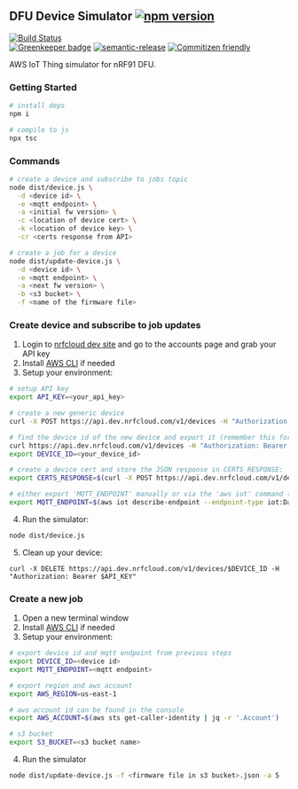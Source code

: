 ## DFU Device Simulator [![npm version](https://img.shields.io/npm/v/@nrfcloud/dfu-device-simulator.svg)](https://www.npmjs.com/package/@nrfcloud/dfu-device-simulator)

[![Build Status](https://codebuild.us-east-1.amazonaws.com/badges?uuid=eyJlbmNyeXB0ZWREYXRhIjoiSUN2dWhRcCs2MnZMQjZ1ay9XcFdUbDVOS1NEQ3Y0dHZlUEZEY1dMK1pZam5hUWhxNmlDVGVaZkIreDJXRGk4emdsY2wxZFp2b3hjOUI2YWJhL04zMGtJPSIsIml2UGFyYW1ldGVyU3BlYyI6Ijl2S0l1bkpLU0NWclU3UWQiLCJtYXRlcmlhbFNldFNlcmlhbCI6MX0%3D&branch=saga)](https://console.aws.amazon.com/codesuite/codebuild/projects/dfu-device-simulator/history?region=us-east-1)  
[![Greenkeeper badge](https://badges.greenkeeper.io/nRFCloud/dfu-device-simulator.svg)](https://greenkeeper.io/)
[![semantic-release](https://img.shields.io/badge/%20%20%F0%9F%93%A6%F0%9F%9A%80-semantic--release-e10079.svg)](https://github.com/semantic-release/semantic-release)
[![Commitizen friendly](https://img.shields.io/badge/commitizen-friendly-brightgreen.svg)](http://commitizen.github.io/cz-cli/)

AWS IoT Thing simulator for nRF91 DFU.

### Getting Started
```sh
# install deps
npm i

# compile to js
npx tsc
```

### Commands
```sh
# create a device and subscribe to jobs topic
node dist/device.js \
  -d <device id> \
  -e <mqtt endpoint> \
  -a <initial fw version> \
  -c <location of device cert> \
  -k <location of device key> \
  -cr <certs response from API>

# create a job for a device
node dist/update-device.js \
  -d <device id> \
  -e <mqtt endpoint> \
  -a <next fw version> \
  -b <s3 bucket> \
  -f <name of the firmware file> 
```

### Create device and subscribe to job updates

1. Login to [nrfcloud dev site](https://dev.nrfcloud.com) and go to the accounts page and grab your API key
1. Install [AWS CLI](https://docs.aws.amazon.com/cli/latest/userguide/cli-chap-install.html) if needed
1. Setup your environment:

```sh
# setup API key
export API_KEY=<your_api_key>

# create a new generic device
curl -X POST https://api.dev.nrfcloud.com/v1/devices -H "Authorization: Bearer $API_KEY"

# find the device id of the new device and export it (remember this for next step)
curl https://api.dev.nrfcloud.com/v1/devices -H "Authorization: Bearer $API_KEY"
export DEVICE_ID=<your_device_id>

# create a device cert and store the JSON response in CERTS_RESPONSE:
export CERTS_RESPONSE=$(curl -X POST https://api.dev.nrfcloud.com/v1/devices/$DEVICE_ID/certificates -H "Authorization: Bearer $API_KEY")

# either export 'MQTT_ENDPOINT' manually or via the 'aws iot' command (remember for next step)
export MQTT_ENDPOINT=$(aws iot describe-endpoint --endpoint-type iot:Data-ATS | grep endpointAddress | awk '{ print  $2; }' | tr -d '"')
```

4. Run the simulator:
```sh
node dist/device.js
```

5. Clean up your device:
```
curl -X DELETE https://api.dev.nrfcloud.com/v1/devices/$DEVICE_ID -H "Authorization: Bearer $API_KEY"
```

### Create a new job
1. Open a new terminal window
1. Install [AWS CLI](https://docs.aws.amazon.com/cli/latest/userguide/cli-chap-install.html) if needed
1. Setup your environment:

```sh
# export device id and mqtt endpoint from previous steps
export DEVICE_ID=<device id>
export MQTT_ENDPOINT=<mqtt endpoint>

# export region and aws account
export AWS_REGION=us-east-1

# aws account id can be found in the console
export AWS_ACCOUNT=$(aws sts get-caller-identity | jq -r '.Account')

# s3 bucket
export S3_BUCKET=<s3 bucket name>
```

4. Run the simulator
```sh
node dist/update-device.js -f <firmware file in s3 bucket>.json -a 5
```